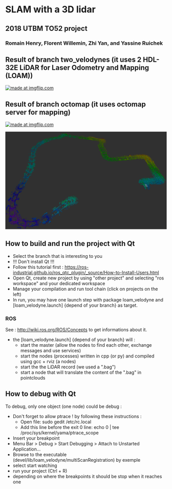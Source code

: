 # SLAM with a 3D lidar

## 2018 UTBM TO52 project

### Romain Henry, Florent Willemin, Zhi Yan, and Yassine Ruichek

## Result of branch two_velodynes (it uses 2 HDL-32E LiDAR for Laser Odometry and Mapping (LOAM))

<a href="https://imgflip.com/gif/2bnubu"><img src="https://i.imgflip.com/2bnubu.gif" title="made at imgflip.com"/></a>

## Result of branch octomap (it uses octomap server for mapping)

<a href="https://imgflip.com/gif/2bpppi"><img src="https://i.imgflip.com/2bpppi.gif" title="made at imgflip.com"/></a>

![alt text](https://github.com/epan-utbm/TO52/blob/master/ocotmap_full_map4.png)

## How to build and run the project with Qt

- Select the branch that is interesting to you
- !!! Don't install Qt !!!
- Follow this tutorial first : https://ros-industrial.github.io/ros_qtc_plugin/_source/How-to-Install-Users.html
- Open Qt, create new project by using "other project" and selecting "ros workspace" and your dedicated workspace
- Manage your compilation and run tool chain (click on projects on the left)
- In run, you may have one launch step with package loam_velodyne and [loam_velodyne.launch] {depend of your branch} as target.

### ROS

See : http://wiki.ros.org/ROS/Concepts to get informations about it.

- the [loam_velodyne.launch] {depend of your branch} will :
	- start the master (allow the nodes to find each other, exchange messages and use services)
	- start the nodes (processes) written in cpp (or py) and compiled using gcc + rviz (a nodes)
	- start the the LiDAR record (we used a ".bag")
	- start a node that will translate the content of the ".bag" in pointclouds



## How to debug with Qt

To debug, only one object (one node) could be debug  : 
- Don't forget to allow ptrace ! by following these instructions :
	- Open file: sudo gedit /etc/rc.local
	- Add this line before the exit 0 line: echo 0 | tee /proc/sys/kernel/yama/ptrace_scope
- Insert your breakpoint
- Menu Bar > Debug > Start Debugging > Attach to Unstarted Application...
- Browse to the executable (devel/lib/loam_velodyne/multiScanRegistration) by exemple
- select start watching
- run your project (Ctrl + R)
- depending on where the breakpoints it should be stop when it reaches one 

